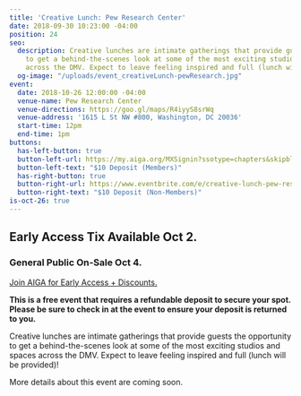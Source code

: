 ```yaml
---
title: 'Creative Lunch: Pew Research Center'
date: 2018-09-30 10:23:00 -04:00
position: 24
seo:
  description: Creative lunches are intimate gatherings that provide guests the opportunity
    to get a behind-the-scenes look at some of the most exciting studios and spaces
    across the DMV. Expect to leave feeling inspired and full (lunch will be provided)!
  og-image: "/uploads/event_creativeLunch-pewResearch.jpg"
event:
  date: 2018-10-26 12:00:00 -04:00
  venue-name: Pew Research Center
  venue-directions: https://goo.gl/maps/R4iyyS8srWq
  venue-address: '1615 L St NW #800, Washington, DC 20036'
  start-time: 12pm
  end-time: 1pm
buttons:
  has-left-button: true
  button-left-url: https://my.aiga.org/MXSignin?ssotype=chapters&skipblacklist&returnurl=https%3A%2F%2Fdc.aiga.org%2Fevent%2Fcreative-lunch-pew-research-center%2F%3Fredirect_source%3Deventbrite_register
  button-left-text: "$10 Deposit (Members)"
  has-right-button: true
  button-right-url: https://www.eventbrite.com/e/creative-lunch-pew-research-center-tickets-50828074138
  button-right-text: "$10 Deposit (Non-Members)"
is-oct-26: true
---
```


## Early Access Tix Available Oct 2. 
### General Public On-Sale Oct 4.
[Join AIGA for Early Access + Discounts.](http://dc.aiga.org/membership/membership-rates/)


**This is a free event that requires a refundable deposit to secure your spot. Please be sure to check in at the event to ensure your deposit is returned to you.**

Creative lunches are intimate gatherings that provide guests the opportunity to get a behind-the-scenes look at some of the most exciting studios and spaces across the DMV. Expect to leave feeling inspired and full (lunch will be provided)!

More details about this event are coming soon.
